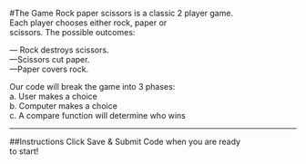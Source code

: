#The Game
Rock paper scissors is a classic 2 player game.  
Each player chooses either rock, paper or  
scissors. The possible outcomes:

— Rock destroys scissors.  
—Scissors cut paper.  
—Paper covers rock.

Our code will break the game into 3 phases:  
a. User makes a choice  
b. Computer makes a choice  
c. A compare function will determine who wins
***
##Instructions
Click Save & Submit Code when you are ready  
to start!